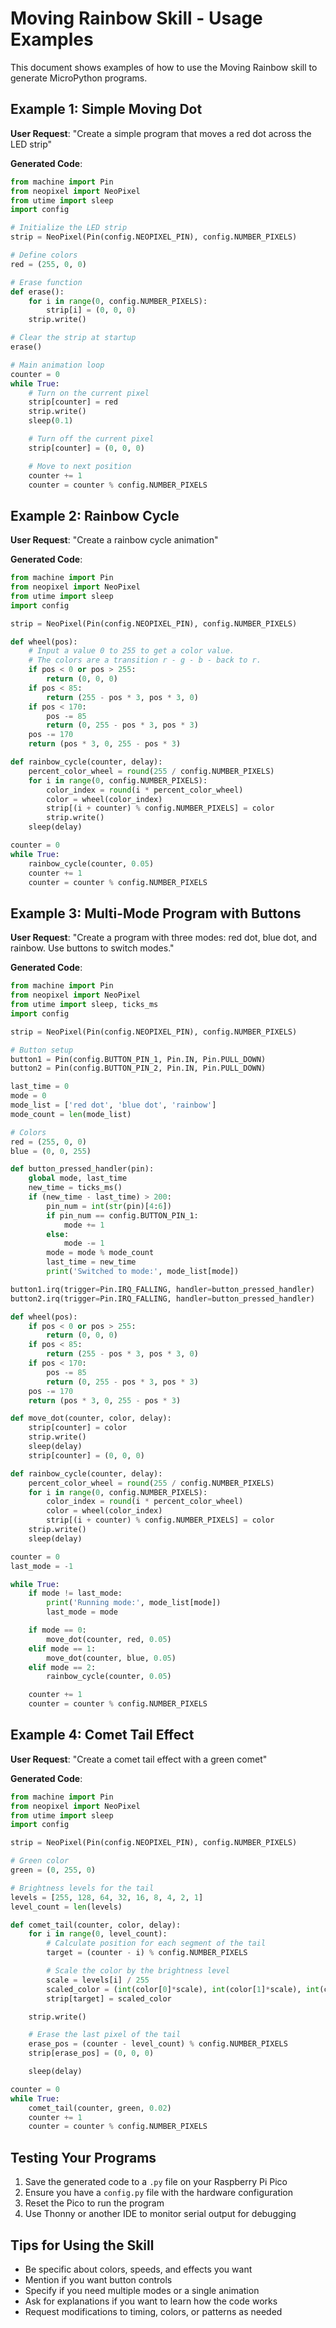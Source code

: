 # Moving Rainbow Skill - Usage Examples

This document shows examples of how to use the Moving Rainbow skill to generate MicroPython programs.

## Example 1: Simple Moving Dot

**User Request**: "Create a simple program that moves a red dot across the LED strip"

**Generated Code**:
```python
from machine import Pin
from neopixel import NeoPixel
from utime import sleep
import config

# Initialize the LED strip
strip = NeoPixel(Pin(config.NEOPIXEL_PIN), config.NUMBER_PIXELS)

# Define colors
red = (255, 0, 0)

# Erase function
def erase():
    for i in range(0, config.NUMBER_PIXELS):
        strip[i] = (0, 0, 0)
    strip.write()

# Clear the strip at startup
erase()

# Main animation loop
counter = 0
while True:
    # Turn on the current pixel
    strip[counter] = red
    strip.write()
    sleep(0.1)

    # Turn off the current pixel
    strip[counter] = (0, 0, 0)

    # Move to next position
    counter += 1
    counter = counter % config.NUMBER_PIXELS
```

## Example 2: Rainbow Cycle

**User Request**: "Create a rainbow cycle animation"

**Generated Code**:
```python
from machine import Pin
from neopixel import NeoPixel
from utime import sleep
import config

strip = NeoPixel(Pin(config.NEOPIXEL_PIN), config.NUMBER_PIXELS)

def wheel(pos):
    # Input a value 0 to 255 to get a color value.
    # The colors are a transition r - g - b - back to r.
    if pos < 0 or pos > 255:
        return (0, 0, 0)
    if pos < 85:
        return (255 - pos * 3, pos * 3, 0)
    if pos < 170:
        pos -= 85
        return (0, 255 - pos * 3, pos * 3)
    pos -= 170
    return (pos * 3, 0, 255 - pos * 3)

def rainbow_cycle(counter, delay):
    percent_color_wheel = round(255 / config.NUMBER_PIXELS)
    for i in range(0, config.NUMBER_PIXELS):
        color_index = round(i * percent_color_wheel)
        color = wheel(color_index)
        strip[(i + counter) % config.NUMBER_PIXELS] = color
        strip.write()
    sleep(delay)

counter = 0
while True:
    rainbow_cycle(counter, 0.05)
    counter += 1
    counter = counter % config.NUMBER_PIXELS
```

## Example 3: Multi-Mode Program with Buttons

**User Request**: "Create a program with three modes: red dot, blue dot, and rainbow. Use buttons to switch modes."

**Generated Code**:
```python
from machine import Pin
from neopixel import NeoPixel
from utime import sleep, ticks_ms
import config

strip = NeoPixel(Pin(config.NEOPIXEL_PIN), config.NUMBER_PIXELS)

# Button setup
button1 = Pin(config.BUTTON_PIN_1, Pin.IN, Pin.PULL_DOWN)
button2 = Pin(config.BUTTON_PIN_2, Pin.IN, Pin.PULL_DOWN)

last_time = 0
mode = 0
mode_list = ['red dot', 'blue dot', 'rainbow']
mode_count = len(mode_list)

# Colors
red = (255, 0, 0)
blue = (0, 0, 255)

def button_pressed_handler(pin):
    global mode, last_time
    new_time = ticks_ms()
    if (new_time - last_time) > 200:
        pin_num = int(str(pin)[4:6])
        if pin_num == config.BUTTON_PIN_1:
            mode += 1
        else:
            mode -= 1
        mode = mode % mode_count
        last_time = new_time
        print('Switched to mode:', mode_list[mode])

button1.irq(trigger=Pin.IRQ_FALLING, handler=button_pressed_handler)
button2.irq(trigger=Pin.IRQ_FALLING, handler=button_pressed_handler)

def wheel(pos):
    if pos < 0 or pos > 255:
        return (0, 0, 0)
    if pos < 85:
        return (255 - pos * 3, pos * 3, 0)
    if pos < 170:
        pos -= 85
        return (0, 255 - pos * 3, pos * 3)
    pos -= 170
    return (pos * 3, 0, 255 - pos * 3)

def move_dot(counter, color, delay):
    strip[counter] = color
    strip.write()
    sleep(delay)
    strip[counter] = (0, 0, 0)

def rainbow_cycle(counter, delay):
    percent_color_wheel = round(255 / config.NUMBER_PIXELS)
    for i in range(0, config.NUMBER_PIXELS):
        color_index = round(i * percent_color_wheel)
        color = wheel(color_index)
        strip[(i + counter) % config.NUMBER_PIXELS] = color
    strip.write()
    sleep(delay)

counter = 0
last_mode = -1

while True:
    if mode != last_mode:
        print('Running mode:', mode_list[mode])
        last_mode = mode

    if mode == 0:
        move_dot(counter, red, 0.05)
    elif mode == 1:
        move_dot(counter, blue, 0.05)
    elif mode == 2:
        rainbow_cycle(counter, 0.05)

    counter += 1
    counter = counter % config.NUMBER_PIXELS
```

## Example 4: Comet Tail Effect

**User Request**: "Create a comet tail effect with a green comet"

**Generated Code**:
```python
from machine import Pin
from neopixel import NeoPixel
from utime import sleep
import config

strip = NeoPixel(Pin(config.NEOPIXEL_PIN), config.NUMBER_PIXELS)

# Green color
green = (0, 255, 0)

# Brightness levels for the tail
levels = [255, 128, 64, 32, 16, 8, 4, 2, 1]
level_count = len(levels)

def comet_tail(counter, color, delay):
    for i in range(0, level_count):
        # Calculate position for each segment of the tail
        target = (counter - i) % config.NUMBER_PIXELS

        # Scale the color by the brightness level
        scale = levels[i] / 255
        scaled_color = (int(color[0]*scale), int(color[1]*scale), int(color[2]*scale))
        strip[target] = scaled_color

    strip.write()

    # Erase the last pixel of the tail
    erase_pos = (counter - level_count) % config.NUMBER_PIXELS
    strip[erase_pos] = (0, 0, 0)

    sleep(delay)

counter = 0
while True:
    comet_tail(counter, green, 0.02)
    counter += 1
    counter = counter % config.NUMBER_PIXELS
```

## Testing Your Programs

1. Save the generated code to a `.py` file on your Raspberry Pi Pico
2. Ensure you have a `config.py` file with the hardware configuration
3. Reset the Pico to run the program
4. Use Thonny or another IDE to monitor serial output for debugging

## Tips for Using the Skill

- Be specific about colors, speeds, and effects you want
- Mention if you want button controls
- Specify if you need multiple modes or a single animation
- Ask for explanations if you want to learn how the code works
- Request modifications to timing, colors, or patterns as needed
